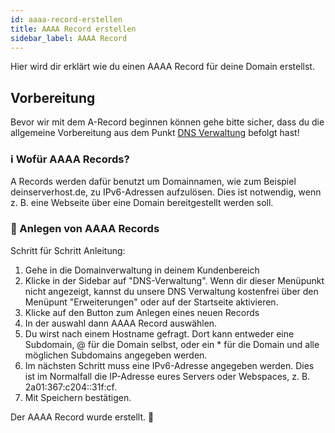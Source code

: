 ```yaml
---
id: aaaa-record-erstellen
title: AAAA Record erstellen
sidebar_label: AAAA Record
---
```

Hier wird dir erklärt wie du einen AAAA Record für deine Domain erstellst.

## Vorbereitung
Bevor wir mit dem A-Record beginnen können gehe bitte sicher, dass du die allgemeine Vorbereitung aus dem Punkt [DNS Verwaltung](dns-allgemein.md) befolgt hast!

### ℹ Wofür AAAA Records?
A Records werden dafür benutzt um Domainnamen, wie zum Beispiel deinserverhost.de, zu IPv6-Adressen aufzulösen.
Dies ist notwendig, wenn z. B. eine Webseite über eine Domain bereitgestellt werden soll.

### 🚀 Anlegen von AAAA Records
Schritt für Schritt Anleitung:
1. Gehe in die Domainverwaltung in deinem Kundenbereich
2. Klicke in der Sidebar auf "DNS-Verwaltung". Wenn dir dieser Menüpunkt nicht angezeigt, kannst du unsere DNS Verwaltung kostenfrei über den Menüpunt "Erweiterungen" oder auf der Startseite aktivieren.
3. Klicke auf den Button zum Anlegen eines neuen Records
4. In der auswahl dann AAAA Record auswählen.
5. Du wirst nach einem Hostname gefragt. Dort kann entweder eine Subdomain, @ für die Domain selbst, oder ein * für die Domain und alle möglichen Subdomains angegeben werden. 
6. Im nächsten Schritt muss eine IPv6-Adresse angegeben werden. Dies ist im Normalfall die IP-Adresse eures Servers oder Webspaces, z. B. 2a01:367:c204::31f:cf.
7. Mit Speichern bestätigen.

Der AAAA Record wurde erstellt. 🎉 